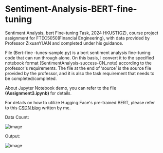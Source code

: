 # Sentiment-Analysis-BERT-fine-tuning
Sentiment Analysis, bert Fine-tuning Task, 2024 HKUST(GZ), course project assignment for FTEC5050(Financial Engineering), with data provided by Professor ZixuanYUAN and completed under his guidance.

File (Bert-fine -tunes-sample.py) is a bert sentiment analysis fine-tuning code that can run through alone. On this basis, I convert it to the specified notebook format (SentimentAnalysis-success-CN_note) according to the professor's requirements. The file at the end of ‘source’ is the source file provided by the professor, and it is also the task requirement that needs to be completed/completed.

About Jupyter Notebook demo, you can refer to the file **(Assignment3.ipynb)** for details.

For details on how to utilize Hugging Face's pre-trained BERT, please refer to this [CSDN blog](https://blog.csdn.net/weixin_57972634/article/details/143758599) written by me.

Data Count:

![image](https://github.com/user-attachments/assets/05772ff2-6cb9-4a94-b4ba-524e6f3cb35f)

Output:

![image](https://github.com/user-attachments/assets/af7673da-4885-48ff-9919-2b8b2c733966)
